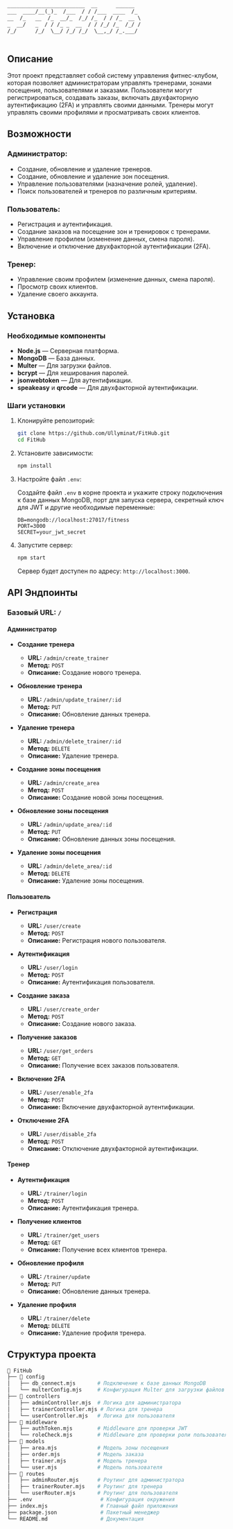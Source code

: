 ```markdown

_________________________  __      ______  
___  ____/__(_)_  /___  / / /___  ____  /_ 
__  /_   __  /_  __/_  /_/ /_  / / /_  __ \
_  __/   _  / / /_ _  __  / / /_/ /_  /_/ /
/_/      /_/  \__/ /_/ /_/  \__,_/ /_.___/ 
                                           
```

## Описание

Этот проект представляет собой систему управления фитнес-клубом, которая позволяет администраторам управлять тренерами, зонами посещения, пользователями и заказами. Пользователи могут регистрироваться, создавать заказы, включать двухфакторную аутентификацию (2FA) и управлять своими данными. Тренеры могут управлять своими профилями и просматривать своих клиентов.

## Возможности

### Администратор:
- Создание, обновление и удаление тренеров.
- Создание, обновление и удаление зон посещения.
- Управление пользователями (назначение ролей, удаление).
- Поиск пользователей и тренеров по различным критериям.

### Пользователь:
- Регистрация и аутентификация.
- Создание заказов на посещение зон и тренировок с тренерами.
- Управление профилем (изменение данных, смена пароля).
- Включение и отключение двухфакторной аутентификации (2FA).

### Тренер:
- Управление своим профилем (изменение данных, смена пароля).
- Просмотр своих клиентов.
- Удаление своего аккаунта.

## Установка

### Необходимые компоненты
- **Node.js** — Серверная платформа.
- **MongoDB** — База данных.
- **Multer** — Для загрузки файлов.
- **bcrypt** — Для хеширования паролей.
- **jsonwebtoken** — Для аутентификации.
- **speakeasy** и **qrcode** — Для двухфакторной аутентификации.

### Шаги установки

1. Клонируйте репозиторий:

    ```bash
    git clone https://github.com/Ullyminat/FitHub.git
    cd FitHub
    ```

2. Установите зависимости:

    ```bash
    npm install
    ```

3. Настройте файл `.env`:

    Создайте файл `.env` в корне проекта и укажите строку подключения к базе данных MongoDB, порт для запуска сервера, секретный ключ для JWT и другие необходимые переменные:

    ```env
    DB=mongodb://localhost:27017/fitness
    PORT=3000
    SECRET=your_jwt_secret
    ```

4. Запустите сервер:

    ```bash
    npm start
    ```

    Сервер будет доступен по адресу: `http://localhost:3000`.

## API Эндпоинты

### Базовый URL: `/`

#### Администратор

- **Создание тренера**
  - **URL:** `/admin/create_trainer`
  - **Метод:** `POST`
  - **Описание:** Создание нового тренера.

- **Обновление тренера**
  - **URL:** `/admin/update_trainer/:id`
  - **Метод:** `PUT`
  - **Описание:** Обновление данных тренера.

- **Удаление тренера**
  - **URL:** `/admin/delete_trainer/:id`
  - **Метод:** `DELETE`
  - **Описание:** Удаление тренера.

- **Создание зоны посещения**
  - **URL:** `/admin/create_area`
  - **Метод:** `POST`
  - **Описание:** Создание новой зоны посещения.

- **Обновление зоны посещения**
  - **URL:** `/admin/update_area/:id`
  - **Метод:** `PUT`
  - **Описание:** Обновление данных зоны посещения.

- **Удаление зоны посещения**
  - **URL:** `/admin/delete_area/:id`
  - **Метод:** `DELETE`
  - **Описание:** Удаление зоны посещения.

#### Пользователь

- **Регистрация**
  - **URL:** `/user/create`
  - **Метод:** `POST`
  - **Описание:** Регистрация нового пользователя.

- **Аутентификация**
  - **URL:** `/user/login`
  - **Метод:** `POST`
  - **Описание:** Аутентификация пользователя.

- **Создание заказа**
  - **URL:** `/user/create_order`
  - **Метод:** `POST`
  - **Описание:** Создание нового заказа.

- **Получение заказов**
  - **URL:** `/user/get_orders`
  - **Метод:** `GET`
  - **Описание:** Получение всех заказов пользователя.

- **Включение 2FA**
  - **URL:** `/user/enable_2fa`
  - **Метод:** `POST`
  - **Описание:** Включение двухфакторной аутентификации.

- **Отключение 2FA**
  - **URL:** `/user/disable_2fa`
  - **Метод:** `POST`
  - **Описание:** Отключение двухфакторной аутентификации.

#### Тренер

- **Аутентификация**
  - **URL:** `/trainer/login`
  - **Метод:** `POST`
  - **Описание:** Аутентификация тренера.

- **Получение клиентов**
  - **URL:** `/trainer/get_users`
  - **Метод:** `GET`
  - **Описание:** Получение всех клиентов тренера.

- **Обновление профиля**
  - **URL:** `/trainer/update`
  - **Метод:** `PUT`
  - **Описание:** Обновление данных тренера.

- **Удаление профиля**
  - **URL:** `/trainer/delete`
  - **Метод:** `DELETE`
  - **Описание:** Удаление профиля тренера.

## Структура проекта

```bash
📂 FitHub
├── 📂 config
│   ├── db_connect.mjs       # Подключение к базе данных MongoDB
│   └── multerConfig.mjs     # Конфигурация Multer для загрузки файлов
├── 📂 controllers
│   ├── adminController.mjs  # Логика для администратора
│   ├── trainerController.mjs # Логика для тренера
│   └── userController.mjs   # Логика для пользователя
├── 📂 middleware
│   ├── authToken.mjs        # Middleware для проверки JWT
│   └── roleCheck.mjs        # Middleware для проверки роли пользователя
├── 📂 models
│   ├── area.mjs             # Модель зоны посещения
│   ├── order.mjs            # Модель заказа
│   ├── trainer.mjs          # Модель тренера
│   └── user.mjs             # Модель пользователя
├── 📂 routes
│   ├── adminRouter.mjs      # Роутинг для администратора
│   ├── trainerRouter.mjs    # Роутинг для тренера
│   └── userRouter.mjs       # Роутинг для пользователя
├── .env                      # Конфигурация окружения
├── index.mjs                 # Главный файл приложения
├── package.json              # Пакетный менеджер
└── README.md                 # Документация